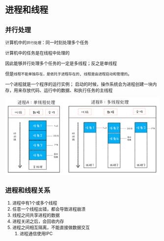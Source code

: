 # 进程和线程

## 并行处理
计算机中的`并行处理`：同一时刻处理多个任务

计算机中的任务是在线程中处理的

因此能够并行处理多个任务的一定是多线程；反之是单线程

但是`线程不能单独存在，是依托于进程存在的, 线程是由进程启动和管理的`。

一个进程就是一个程序的运行实例；
启动的时候，操作系统会为进程创建一块内存，用来存放代码、运行中的数据、和执行任务的主线程

![进程和线程关系](./imgs/thread.png)

## 进程和线程关系
1. 进程中有1个或多个线程
2. 任意一个线程出错，都会导致进程崩溃
3. 线程之间共享进程的数据
4. 进程关闭之后，会回收内存
5. 进程之间相互隔离，不能直接做数据交互
   1. 进程通信使用IPC






